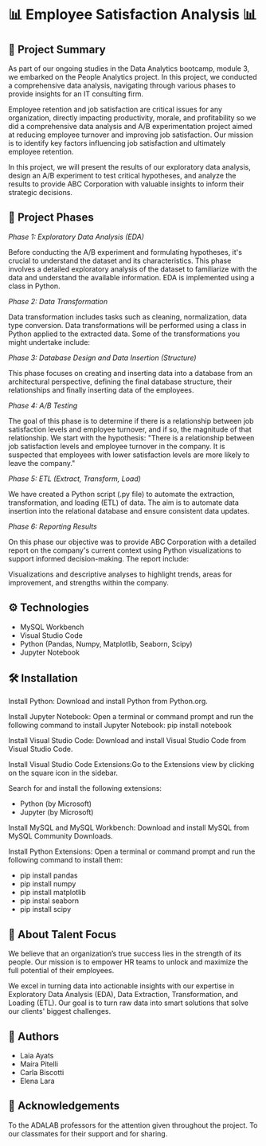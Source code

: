 # 📊 Employee Satisfaction Analysis 📊

## 📝 Project Summary

As part of our ongoing studies in the Data Analytics bootcamp, module 3, we embarked on the People Analytics project. In this project, we conducted a comprehensive data analysis, navigating through various phases to provide insights for an IT consulting firm.

Employee retention and job satisfaction are critical issues for any organization, directly impacting productivity, morale, and profitability so we did a comprehensive data analysis and A/B experimentation project aimed at reducing employee turnover and improving job satisfaction. Our mission is to identify key factors influencing job satisfaction and ultimately employee retention.

In this project, we will present the results of our exploratory data analysis, design an A/B experiment to test critical hypotheses, and analyze the results to provide ABC Corporation with valuable insights to inform their strategic decisions.

## 📰 Project Phases

*Phase 1: Exploratory Data Analysis (EDA)* 

Before conducting the A/B experiment and formulating hypotheses, it's crucial to understand the dataset and its characteristics. This phase involves a detailed exploratory analysis of the dataset to familiarize with the data and understand the available information. EDA is implemented using a class in Python.

*Phase 2: Data Transformation*

Data transformation includes tasks such as cleaning, normalization, data type conversion. Data transformations will be performed using a class in Python applied to the extracted data. Some of the transformations you might undertake include:


*Phase 3: Database Design and Data Insertion (Structure)*

This phase focuses on creating and inserting data into a database from an architectural perspective, defining the final database structure, their relationships and finally inserting data of the employees.

*Phase 4: A/B Testing*

The goal of this phase is to determine if there is a relationship between job satisfaction levels and employee turnover, and if so, the magnitude of that relationship. 
We start with the hypothesis: "There is a relationship between job satisfaction levels and employee turnover in the company. It is suspected that employees with lower satisfaction levels are more likely to leave the company."

*Phase 5: ETL (Extract, Transform, Load)*

We have created a Python script (.py file) to automate the extraction, transformation, and loading (ETL) of data. The aim is to automate data insertion into the relational database and ensure consistent data updates. 

*Phase 6: Reporting Results*

On this phase our objective was to provide ABC Corporation with a detailed report on the company's current context using Python visualizations to support informed decision-making. The report include:

Visualizations and descriptive analyses to highlight trends, areas for improvement, and strengths within the company.


## ⚙️ Technologies
- MySQL Workbench
- Visual Studio Code
- Python (Pandas, Numpy, Matplotlib, Seaborn, Scipy)
- Jupyter Notebook

## 🛠️ Installation
Install Python: Download and install Python from Python.org.

Install Jupyter Notebook: Open a terminal or command prompt and run the following command to install Jupyter Notebook:
pip install notebook

Install Visual Studio Code: Download and install Visual Studio Code from Visual Studio Code.

Install Visual Studio Code Extensions:Go to the Extensions view by clicking on the square icon in the sidebar.

Search for and install the following extensions:
- Python (by Microsoft)
- Jupyter (by Microsoft)

Install MySQL and MySQL Workbench: Download and install MySQL from MySQL Community Downloads.

Install Python Extensions: Open a terminal or command prompt and run the following command to install them:
- pip install pandas
- pip install numpy
- pip install matplotlib
- pip instal seaborn
- pip install scipy

## 🚀 About Talent Focus
We believe that an organization’s true success lies in the strength of its people. Our mission is to empower HR teams to unlock and maximize the full potential of their employees.

We excel in turning data into actionable insights with our expertise in Exploratory Data Analysis (EDA), Data Extraction, Transformation, and Loading (ETL). Our goal is to turn raw data into smart solutions that solve our clients' biggest challenges.

## 🌟 Authors
- Laia Ayats
- Maíra Pitelli
- Carla Biscotti
- Elena Lara

## 🎁 Acknowledgements
To the ADALAB professors for the attention given throughout the project. To our classmates for their support and for sharing.
